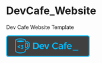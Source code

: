 # DevCafe_Website
 Dev Cafe Website Template

<img src="https://raw.githubusercontent.com/devcafe-latte/DevCafe_Website/master/img/dev_cafe_logo.png" 
  alt="DevCafe_logo" align="left" width="225">
